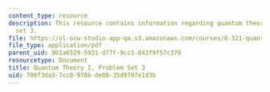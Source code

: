 ```yaml
---
content_type: resource
description: This resource contains information regarding quantum theory I, problem
  set 3.
file: https://ol-ocw-studio-app-qa.s3.amazonaws.com/courses/8-321-quantum-theory-i-fall-2017/706f3da37cc0978bde0835d9797e1d3b_MIT8_321F17_Pset3.pdf
file_type: application/pdf
parent_uid: 961a6529-5931-d77f-9cc1-043f9f57c379
resourcetype: Document
title: Quantum Theory I, Problem Set 3
uid: 706f3da3-7cc0-978b-de08-35d9797e1d3b
---
```

